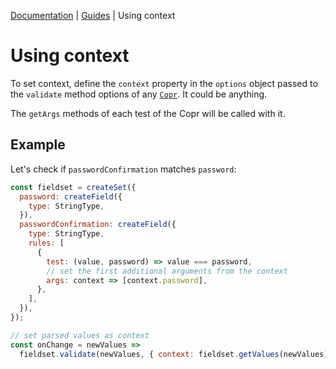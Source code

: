 [Documentation](../README.md) | [Guides](./README.md) | Using context

# Using context

To set context, define the `context` property in the `options` object passed to the `validate` method options of any [`Copr`](../api/object-copr.md). It could be anything.

The `getArgs` methods of each test of the Copr will be called with it.

## Example

Let's check if `passwordConfirmation` matches `password`:

```js
const fieldset = createSet({
  password: createField({
    type: StringType,
  }),
  passwordConfirmation: createField({
    type: StringType,
    rules: [
      {
        test: (value, password) => value === password,
        // set the first additional arguments from the context
        args: context => [context.password],
      },
    ],
  }),
});

// set parsed values as context
const onChange = newValues =>
  fieldset.validate(newValues, { context: fieldset.getValues(newValues) });
```
